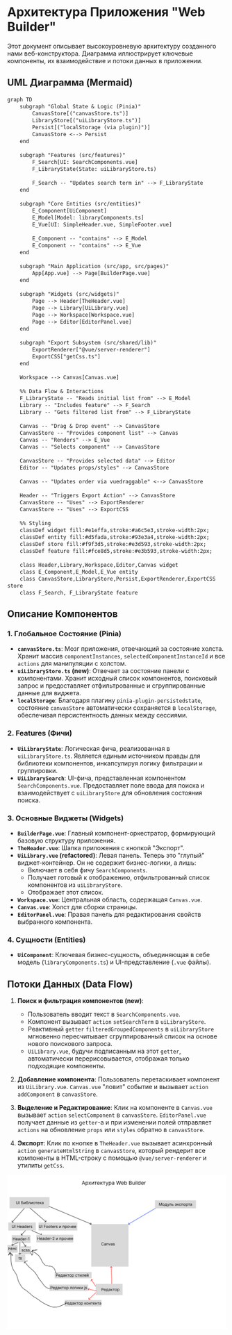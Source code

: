 # Архитектура Приложения "Web Builder"

Этот документ описывает высокоуровневую архитектуру созданного нами веб-конструктора. Диаграмма иллюстрирует ключевые компоненты, их взаимодействие и потоки данных в приложении.

## UML Диаграмма (Mermaid)

```mermaid
graph TD
    subgraph "Global State & Logic (Pinia)"
        CanvasStore[("canvasStore.ts")]
        LibraryStore[("uiLibraryStore.ts")]
        Persist[("localStorage (via plugin)")]
        CanvasStore <--> Persist
    end

    subgraph "Features (src/features)"
        F_Search[UI: SearchComponents.vue]
        F_LibraryState(State: uiLibraryStore.ts)
        
        F_Search -- "Updates search term in" --> F_LibraryState
    end

    subgraph "Core Entities (src/entities)"
        E_Component[UiComponent]
        E_Model[Model: libraryComponents.ts]
        E_Vue[UI: SimpleHeader.vue, SimpleFooter.vue]
        
        E_Component -- "contains" --> E_Model
        E_Component -- "contains" --> E_Vue
    end
    
    subgraph "Main Application (src/app, src/pages)"
        App[App.vue] --> Page[BuilderPage.vue]
    end

    subgraph "Widgets (src/widgets)"
        Page --> Header[TheHeader.vue]
        Page --> Library[UiLibrary.vue]
        Page --> Workspace[Workspace.vue]
        Page --> Editor[EditorPanel.vue]
    end

    subgraph "Export Subsystem (src/shared/lib)"
        ExportRenderer["@vue/server-renderer"]
        ExportCSS["getCss.ts"]
    end

    Workspace --> Canvas[Canvas.vue]

    %% Data Flow & Interactions
    F_LibraryState -- "Reads initial list from" --> E_Model
    Library -- "Includes feature" --> F_Search
    Library -- "Gets filtered list from" --> F_LibraryState
    
    Canvas -- "Drag & Drop event" --> CanvasStore
    CanvasStore -- "Provides component list" --> Canvas
    Canvas -- "Renders" --> E_Vue
    Canvas -- "Selects component" --> CanvasStore
    
    CanvasStore -- "Provides selected data" --> Editor
    Editor -- "Updates props/styles" --> CanvasStore
    
    Canvas -- "Updates order via vuedraggable" <--> CanvasStore
    
    Header -- "Triggers Export Action" --> CanvasStore
    CanvasStore -- "Uses" --> ExportRenderer
    CanvasStore -- "Uses" --> ExportCSS

    %% Styling
    classDef widget fill:#e1effa,stroke:#a6c5e3,stroke-width:2px;
    classDef entity fill:#d5fada,stroke:#93e3a4,stroke-width:2px;
    classDef store fill:#f9f3d5,stroke:#e3d593,stroke-width:2px;
    classDef feature fill:#fce8d5,stroke:#e3b593,stroke-width:2px;
    
    class Header,Library,Workspace,Editor,Canvas widget
    class E_Component,E_Model,E_Vue entity
    class CanvasStore,LibraryStore,Persist,ExportRenderer,ExportCSS store
    class F_Search, F_LibraryState feature
```

## Описание Компонентов

### 1. Глобальное Состояние (Pinia)

-   **`canvasStore.ts`**: Мозг приложения, отвечающий за состояние холста. Хранит массив `componentInstances`, `selectedComponentInstanceId` и все `actions` для манипуляции с холстом.
-   **`uiLibraryStore.ts` (new)**: Отвечает за состояние панели с компонентами. Хранит исходный список компонентов, поисковый запрос и предоставляет отфильтрованные и сгруппированные данные для виджета.
-   **`localStorage`**: Благодаря плагину `pinia-plugin-persistedstate`, состояние `canvasStore` автоматически сохраняется в `localStorage`, обеспечивая персистентность данных между сессиями.

### 2. Features (Фичи)

-   **`UiLibraryState`**: Логическая фича, реализованная в `uiLibraryStore.ts`. Является единым источником правды для библиотеки компонентов, инкапсулируя логику фильтрации и группировки.
-   **`UiLibrarySearch`**: UI-фича, представленная компонентом `SearchComponents.vue`. Предоставляет поле ввода для поиска и взаимодействует с `uiLibraryStore` для обновления состояния поиска.

### 3. Основные Виджеты (Widgets)

-   **`BuilderPage.vue`**: Главный компонент-оркестратор, формирующий базовую структуру приложения.
-   **`TheHeader.vue`**: Шапка приложения с кнопкой "Экспорт".
-   **`UiLibrary.vue` (refactored)**: Левая панель. Теперь это "глупый" виджет-контейнер. Он не содержит бизнес-логики, а лишь:
    -   Включает в себя фичу `SearchComponents`.
    -   Получает готовый к отображению, отфильтрованный список компонентов из `uiLibraryStore`.
    -   Отображает этот список.
-   **`Workspace.vue`**: Центральная область, содержащая `Canvas.vue`.
-   **`Canvas.vue`**: Холст для сборки страницы.
-   **`EditorPanel.vue`**: Правая панель для редактирования свойств выбранного компонента.

### 4. Сущности (Entities)

-   **`UiComponent`**: Ключевая бизнес-сущность, объединяющая в себе модель (`libraryComponents.ts`) и UI-представление (`.vue` файлы).

## Потоки Данных (Data Flow)

1.  **Поиск и фильтрация компонентов (new)**:
    -   Пользователь вводит текст в `SearchComponents.vue`.
    -   Компонент вызывает `action` `setSearchTerm` в `uiLibraryStore`.
    -   Реактивный `getter` `filteredGroupedComponents` в `uiLibraryStore` мгновенно пересчитывает сгруппированный список на основе нового поискового запроса.
    -   `UiLibrary.vue`, будучи подписанным на этот `getter`, автоматически перерисовывается, отображая только подходящие компоненты.

2.  **Добавление компонента**: Пользователь перетаскивает компонент из `UiLibrary.vue`. `Canvas.vue` "ловит" событие и вызывает `action` `addComponent` в `canvasStore`.

3.  **Выделение и Редактирование**: Клик на компоненте в `Canvas.vue` вызывает `action` `selectComponent` в `canvasStore`. `EditorPanel.vue` получает данные из `getter`-а и при изменении полей отправляет `actions` на обновление `props` или `styles` обратно в `canvasStore`.

4.  **Экспорт**: Клик по кнопке в `TheHeader.vue` вызывает асинхронный `action` `generateHtmlString` в `canvasStore`, который рендерит все компоненты в HTML-строку с помощью `@vue/server-renderer` и утилиты `getCss`.

![Абстрактная архитектура приложения](./docs/images/architect.png)